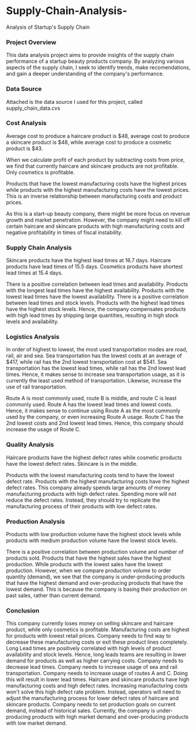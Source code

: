 # Supply-Chain-Analysis-
Analysis of Startup's Supply Chain

### Project Overview
This data analysis project aims to provide insights of the supply chain performance of a startup beauty products company. By analyzing various aspects of the supply chain, I seek to identify trends, make recomendations, and gain a deeper understanding of the company's performance.

### Data Source 
Attached is the data source I used for this project, called supply_chain_data.cvs


### Cost Analysis 

Average cost to produce a haircare product is $48, average cost to produce a skincare product is $48, while average cost to produce a cosmetic product is $43.
 
When we calculate profit of each product by subtracting costs from price, we find that currently haircare and skincare products are not profitable. Only cosmetics is profitable. 

Products that have the lowest manufacturing costs have the highest prices while products with the highest manufacturing costs have the lowest prices. This is an inverse relationship between manufacturing costs and product prices.

As this is a start-up beauty company, there might be more focus on revenue growth and market penetration. However, the company might need to kill off certain haircare and skincare products with high manufacturing costs and negative profitability in times of fiscal instability.

### Supply Chain Analysis 

Skincare products have the highest lead times at 16.7 days. Haircare products have lead times of 15.5 days. Cosmetics products have shortest lead times at 15.4 days. 

There is a positive correlation between lead times and availability. Products with the longest lead times have the highest availability. Products with the lowest lead times have the lowest availability. There is a positive correlation between lead times and stock levels. Products with the highest lead times have the highest stock levels. Hence, the company compensates products with high lead times by shipping large quantities, resulting in high stock levels and availability. 


### Logistics Analysis

In order of highest to lowest, the most used transportation modes are road, rail, air and sea.
Sea transportation has the lowest costs at an average of $417, while rail has the 2nd lowest transportation cost at $541.
Sea transportation has the lowest lead times, while rail has the 2nd lowest lead times. Hence, it makes sense to increase sea transportation usage, as it is currently the least used method of transportation. Likewise, increase the use of rail transportation.  

Route A is most commonly used, route B is middle, and route C is least commonly used. 
Route A has the lowest lead times and lowest costs. Hence, it makes sense to continue using Route A as the most commonly used by the company, or even increasing Route A usage. Route C has the 2nd lowest costs and 2nd lowest lead times. Hence, this company should increase the usage of Route C. 

### Quality Analysis 

Haircare products have the highest defect rates while cosmetic products have the lowest defect rates. Skincare is in the middle. 

Products with the lowest manufacturing costs tend to have the lowest defect rate. Products with the highest manufacturing costs have the highest defect rates. This company already spends large amounts of money manufacturing products with high defect rates. Spending more will not reduce the defect rates. Instead, they should try to replicate the manufacturing process of their products with low defect rates. 

### Production Analysis 

Products with low production volume have the highest stock levels while products with medium production volume have the lowest stock levels.

There is a positive correlation between production volume and number of products sold. Products that have the highest sales have the highest production. While products with the lowest sales have the lowest production.
However, when we compare production volume to order quantity (demand), we see that the company is under-producing products that have the highest demand and over-producing products that have the lowest demand. This is because the company is basing their production on past sales, rather than current demand. 

### Conclusion
This company currently loses money on selling skincare and haircare product, while only cosmetics is profitable.
Manufacturing costs are highest for products with lowest retail prices. Company needs to find way to decrease these manufacturing costs or exit these product lines completely. 
Long Lead times are positively correlated with high levels of product availability and stock levels. Hence, long leads teams are resulting in lower demand for products as well as higher carrying costs. Company needs to decrease lead times. 
Company needs to increase usage of sea and rail transportation. Company needs to increase usage of routes A and C. Doing this will result in lower lead times.
Haircare and skincare products have high manufacturing costs and high defect rates. Increasing manufacturing costs won't solve this high defect rate problem. Instead, operators will need to adjust the manufacturing process for lower defect rates of haircare and skincare products. 
Company needs to set production goals on current demand, instead of historical sales. Currently, the company is under-producing products with high market demand and over-producing products with low market demand.

